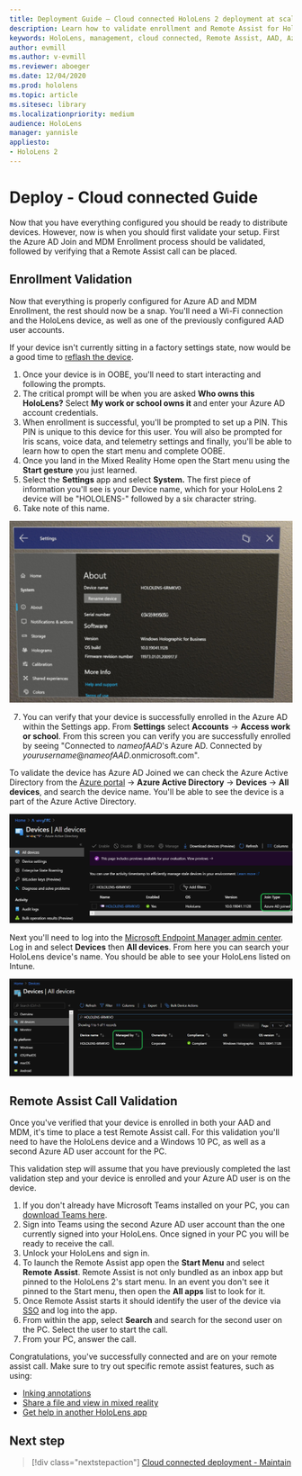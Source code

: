```yaml
---
title: Deployment Guide – Cloud connected HoloLens 2 deployment at scale with Remote Assist - Deploy
description: Learn how to validate enrollment and Remote Assist for HoloLens devices over a Cloud Connected network.
keywords: HoloLens, management, cloud connected, Remote Assist, AAD, Azure AD, MDM, Mobile Device Management
author: evmill
ms.author: v-evmill
ms.reviewer: aboeger
ms.date: 12/04/2020
ms.prod: hololens
ms.topic: article
ms.sitesec: library
ms.localizationpriority: medium
audience: HoloLens
manager: yannisle
appliesto:
- HoloLens 2
---
```


# Deploy - Cloud connected Guide

Now that you have everything configured you should be ready to distribute devices. However, now is when you should first validate your setup. First the Azure AD Join and MDM Enrollment process should be validated, followed by verifying that a Remote Assist call can be placed.

## Enrollment Validation

Now that everything is properly configured for Azure AD and MDM Enrollment, the rest should now be a snap. You&#39;ll need a Wi-Fi connection and the HoloLens device, as well as one of the previously configured AAD user accounts.

If your device isn&#39;t currently sitting in a factory settings state, now would be a good time to [reflash the device](/hololens/hololens-recovery#clean-reflash-the-device).

1. Once your device is in OOBE, you&#39;ll need to start interacting and following the prompts. 
1. The critical prompt will be when you are asked **Who owns this HoloLens?** Select **My work or school owns it** and enter your Azure AD account credentials.
1. When enrollment is successful, you&#39;ll be prompted to set up a PIN. This PIN is unique to this device for this user. You will also be prompted for Iris scans, voice data, and telemetry settings and finally, you&#39;ll be able to learn how to open the start menu and complete OOBE.
1. Once you land in the Mixed Reality Home open the Start menu using the **Start gesture** you just learned.
1. Select the **Settings** app and select **System.** The first piece of information you&#39;ll see is your Device name, which for your HoloLens 2 device will be &quot;HOLOLENS-&quot; followed by a six character string.
1. Take note of this name.

![HoloLens 2 Settings - About.](./images/hololens2-settings-about.jpg)

7. You can verify that your device is successfully enrolled in the Azure AD within the Settings app. From **Settings** select **Accounts** -> **Access work or school**. From this screen you can verify you are successfully enrolled by seeing &quot;Connected to _nameofAAD_&#39;s Azure AD. Connected by _yourusername_@_nameofAAD_.onmicrosoft.com&quot;.


To validate the device has Azure AD Joined we can check the Azure Active Directory from the [Azure portal](https://portal.azure.com/#home) -> **Azure Active Directory** -> **Devices** -> **All devices**, and search the device name. You&#39;ll be able to see the device is a part of the Azure Active Directory.


![Azure Active Directory - Device.](./images/aad-enrollment.png)

Next you&#39;ll need to log into the [Microsoft Endpoint Manager admin center](https://endpoint.microsoft.com/#home). Log in and select **Devices** then **All devices**. From here you can search your HoloLens device&#39;s name. You should be able to see your HoloLens listed on Intune.

![Intune - Device.](./images/endpoint-all-devices-enrolled.png)

## Remote Assist Call Validation

Once you&#39;ve verified that your device is enrolled in both your AAD and MDM, it&#39;s time to place a test Remote Assist call. For this validation you&#39;ll need to have the HoloLens device and a Windows 10 PC, as well as a second Azure AD user account for the PC.

This validation step will assume that you have previously completed the last validation step and your device is enrolled and your Azure AD user is on the device.


1. If you don't already have Microsoft Teams installed on your PC, you can [download Teams here](https://www.microsoft.com/microsoft-365/microsoft-teams/download-app).
2. Sign into Teams using the second  Azure AD user account than the one currently signed into your HoloLens. Once signed in your PC you will be ready to receive the call.
3. Unlock your HoloLens and sign in.
4. To launch the Remote Assist app open the **Start Menu** and select **Remote Assist**. Remote Assist is not only bundled as an inbox app but pinned to the HoloLens 2&#39;s start menu. In an event you don&#39;t see it pinned to the Start menu, then open the **All apps** list to look for it.
5. Once Remote Assist starts it should identify the user of the device via [SSO](/azure/active-directory/manage-apps/what-is-single-sign-on) and log into the app.
6. From within the app, select **Search** and search for the second user on the PC. Select the user to start the call.
7. From your PC, answer the call.

Congratulations, you&#39;ve successfully connected and are on your remote assist call. Make sure to try out specific remote assist features, such as using:

- [Inking annotations](/dynamics365/mixed-reality/remote-assist/add-annotations-hololens)
- [Share a file and view in mixed reality](/dynamics365/mixed-reality/remote-assist/display-save-files)
- [Get help in another HoloLens app](/dynamics365/mixed-reality/remote-assist/get-help-hololens-app-hololens)

## Next step

> [!div class="nextstepaction"]
> [Cloud connected deployment - Maintain](hololens2-cloud-connected-maintain.md)